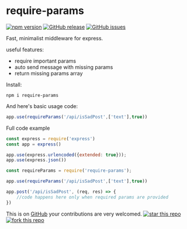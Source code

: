 # require-params 
[![npm version](https://badge.fury.io/js/require-params.svg)](https://badge.fury.io/js/require-params)
[![GitHub release](https://img.shields.io/github/release/qubyte/rubidium.svg)](https://github.com/Microsmsm/require-params)
[![GitHub issues](https://img.shields.io/github/issues/Microsmsm/require-params.svg)](https://github.com/Microsmsm/require-params/issues)

Fast, minimalist middleware for express.


useful features:

 * require important params
 * auto send message with missing params
 * return missing params array 

Install:
```
npm i require-params
```

And here's basic usage code:

```javascript
app.use(requireParams('/api/isSadPost',['text'],true))
```



Full code example
```javascript
const express = require('express')
const app = express()

app.use(express.urlencoded({extended: true}));
app.use(express.json())

const requireParams = require('require-params');

app.use(requireParams('/api/isSadPost',['text'],true))

app.post('/api/isSadPost', (req, res) => {
    //code happens here only when required params are provided
})
```

This is on [GitHub](https://github.com/Microsmsm/require-params) your contributions are very welcomed.
[![star this repo](http://githubbadges.com/star.svg?user=Microsmsm&repo=require-params&style=flat)](https://github.com/Microsmsm/require-params)
[![fork this repo](http://githubbadges.com/fork.svg?user=Microsmsm&repo=require-params&style=flat)](https://github.com/Microsmsm/require-params/fork)


